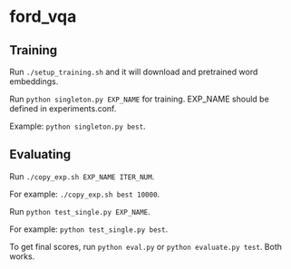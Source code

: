 # ford_vqa

## Training

Run `./setup_training.sh` and it will download and pretrained word embeddings.

Run `python singleton.py EXP_NAME` for training. EXP_NAME should be defined in experiments.conf.

Example: `python singleton.py best`.

## Evaluating

Run `./copy_exp.sh EXP_NAME ITER_NUM`.

For example: `./copy_exp.sh best 10000`.

Run `python test_single.py EXP_NAME`.

For example: `python test_single.py best`.

To get final scores, run `python eval.py` or `python evaluate.py test`. Both works.
